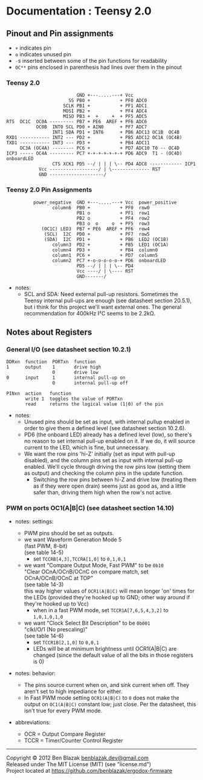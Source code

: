 # Documentation : Teensy 2.0

## Pinout and Pin assignments

* `+` indicates pin
* `o` indicates unused pin
* `-`s inserted between some of the pin functions for readability
* `OC**` pins enclosed in parenthesis had lines over them in the pinout

### Teensy 2.0

                              GND +---.....---+ Vcc
                           SS PB0 +           + PF0 ADC0
                         SCLK PB1 +           + PF1 ADC1
                         MOSI PB2 +           + PF4 ADC4
                         MISO PB3 +  +     +  + PF5 ADC5
    RTS  OC1C  OC0A --------- PB7 + PE6  AREF + PF6 ADC6
               OC0B  INT0 SCL PD0 + AIN0      + PF7 ADC7
                     INT1 SDA PD1 + INT6      + PB6 ADC13 OC1B  OC4B
    RXD1 ----------- INT2 --- PD2 +           + PB5 ADC12 OC1A (OC4B)
    TXD1 ----------- INT3 --- PD3 +           + PB4 ADC11
         OC3A (OC4A) -------- PC6 +           + PD7 ADC10 T0 -- OC4D
    ICP3 ----- OC4A --------- PC7 +-+-+-+-+-+-+ PD6 ADC9  T1 - (OC4D) onboardLED
                     CTS XCK1 PD5 --/ | | | \-- PD4 ADC8 ------------ ICP1
                Vcc ------------------/ | \-------------- RST
                GND --------------------/

### Teensy 2.0 Pin Assignments

              power_negative  GND +---.....---+ Vcc  power_positive
                     column6  PB0 +           + PF0  row0
                              PB1 o           + PF1  row1
                              PB2 o           + PF4  row2
                              PB3 o  o     o  + PF5  row3
                 (OC1C) LED3  PB7 + PE6  AREF + PF6  row4
                  (SCL)  I2C  PD0 +           + PF7  row5
                  (SDA)  I2C  PD1 +           + PB6  LED2 (OC1B)
                     column3  PD2 +           + PB5  LED1 (OC1A)
                     column4  PD3 +           + PB4  column0
                     column1  PC6 +           + PD7  column5
                     column2  PC7 +-o-o-o-o-o-+ PD6  onboardLED
                              PD5 --/ | | | \-- PD4
                              Vcc ----/ | \---- RST
                              GND-------/

* notes:
  * SCL and SDA: Need external pull-up resistors.  Sometimes the Teensy
    internal pull-ups are enough (see datasheet section 20.5.1), but i think
    for this project we'll want external ones.  The general recommendation for
    400kHz I&sup2;C seems to be 2.2kΩ.


## Notes about Registers

### General I/O (see datasheet section 10.2.1)

    DDRxn  function  PORTxn  function
    1      output    1       drive high
                     0       drive low
    0      input     1       internal pull-up on
                     0       internal pull-up off

    PINxn  action   function
           write 1  toggles the value of PORTxn
           read     returns the logical value (1|0) of the pin

* notes:
  * Unused pins should be set as input, with internal pullup enabled in order
    to give them a defined level (see datasheet section 10.2.6).
  * PD6 (the onboard LED) already has a defined level (low), so there's no
    reason to set internal pull-up enabled on it.  If we do, it will source
    current to the LED, which is fine, but unnecessary.
  * We want the row pins 'hi-Z' initially (set as input with pull-up disabled),
    and the column pins set as input with internal pull-up enabled.  We'll
    cycle through driving the row pins low (setting them as output) and
    checking the column pins in the update function.
    * Switching the row pins between hi-Z and drive low (treating them as if
      they were open drain) seems just as good as, and a little safer than,
      driving them high when the row's not active.

### PWM on ports OC1(A|B|C) (see datasheet section 14.10)

* notes: settings:
  * PWM pins should be set as outputs.
  * we want Waveform Generation Mode 5  
    (fast PWM, 8-bit)  
    (see table 14-5)
    * set `TCCRB[4,3],TCCRA[1,0]` to `0,1,0,1`
  * we want "Compare Output Mode, Fast PWM" to be `0b10`  
    "Clear OCnA/OCnB/OCnC on compare match, set OCnA/OCnB/OCnC at TOP"  
    (see table 14-3)  
    this way higher values of `OCR1(A|B|C)` will mean longer 'on' times for the
    LEDs (provided they're hooked up to GND; other way around if they're hooked
    up to Vcc)
    * when in a fast PWM mode, set `TCCR1A[7,6,5,4,3,2]` to `1,0,1,0,1,0`
  * we want "Clock Select Bit Description" to be `0b001`  
    "clkI/O/1 (No prescaling)"  
    (see table 14-6)
    * set `TCCR1B[2,1,0]` to `0,0,1`
    * LEDs will be at minimum brightness until OCR1(A|B|C) are changed (since
      the default value of all the bits in those registers is 0)

* notes: behavior:
  * The pins source current when on, and sink current when off.  They aren't
    set to high impediance for either.
  * In Fast PWM mode setting `OCR1(A|B|C)` to `0` does not make the output on
    `OC1(A|B|C)` constant low; just close.  Per the datasheet, this isn't true
    for every PWM mode.

* abbreviations:
  * OCR = Output Compare Register
  * TCCR = Timer/Counter Control Register

-------------------------------------------------------------------------------

Copyright &copy; 2012 Ben Blazak <benblazak.dev@gmail.com>  
Released under The MIT License (MIT) (see "license.md")  
Project located at <https://github.com/benblazak/ergodox-firmware>

